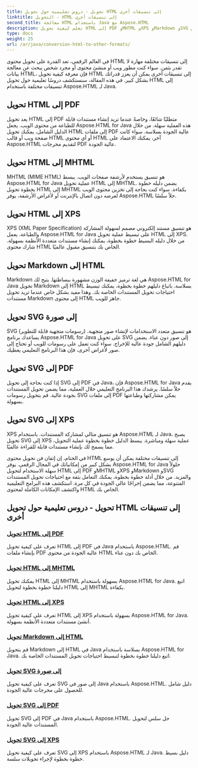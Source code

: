 ```yaml
---
title: تحويل - دروس تعليمية حول تحويل HTML إلى تنسيقات أخرى
linktitle: التحويل - HTML إلى تنسيقات أخرى
second_title: معالجة HTML باستخدام Java مع Aspose.HTML
description: تعلم كيفية تحويل HTML إلى PDF وMHTML وXPS وMarkdown وSVG والمزيد في Java باستخدام Aspose.HTML. تحويلات مستندات عالية الجودة أصبحت سهلة.
type: docs
weight: 25
url: /ar/java/conversion-html-to-other-formats/
---
```


في العالم الرقمي، تعد القدرة على تحويل محتوى HTML إلى تنسيقات مختلفة مهارة لا تقدر بثمن. سواء كنت مطور ويب أو منشئ محتوى أو مجرد شخص يبحث عن معالجة بيانات HTML، فإن معرفة كيفية تحويل HTML إلى تنسيقات أخرى يمكن أن يعزز قدراتك بشكل كبير. في هذه المقالة، سنستكشف دروسًا تعليمية حول تحويل HTML إلى تنسيقات مختلفة باستخدام Aspose.HTML لـ Java.

## تحويل HTML إلى PDF

يعد تحويل HTML إلى PDF متطلبًا شائعًا، وخاصةً عندما تريد إنشاء مستندات قابلة للطباعة من محتوى الويب. يجعل Aspose.HTML for Java هذه العملية سهلة. من خلال الدليل الشامل، يمكنك تحويل HTML إلى ملفات PDF عالية الجودة بسلاسة. سواء كانت صفحة ويب أو قالب HTML أو أي محتوى HTML آخر، يمكنك الاعتماد على Aspose.HTML لتقديم مخرجات PDF عالية الجودة.

## تحويل HTML إلى MHTML

MHTML (MIME HTML) هو تنسيق يستخدم لأرشفة صفحات الويب. يبسط Aspose.HTML for Java عملية تحويل HTML إلى MHTML. يضمن دليله خطوة بخطوة تحويل HTML إلى MHTML بكفاءة. سواء كنت بحاجة إلى تخزين محتوى الويب لعرضه دون اتصال بالإنترنت أو لأغراض الأرشفة، يوفر Aspose.HTML حلاً سلسًا.

## تحويل HTML إلى XPS

XPS (XML Paper Specification) هو تنسيق مستند إلكتروني مصمم لسهولة المشاركة والطباعة. يعمل Aspose.HTML for Java على تبسيط عملية تحويل HTML إلى XPS. من خلال دليله البسيط خطوة بخطوة، يمكنك إنشاء مستندات متعددة الأنظمة بسهولة. شارك محتوى HTML الخاص بك بتنسيق مقبول عالميًا.

## تحويل Markdown إلى HTML

Markdown هي لغة ترميز خفيفة الوزن مشهورة ببساطتها. يتيح لك Aspose.HTML for Java تحويل Markdown إلى HTML بسلاسة. باتباع دليلهم خطوة بخطوة، يمكنك تبسيط احتياجات تحويل المستندات الخاصة بك. وهذا مفيد بشكل خاص عندما تريد تحويل مستندات Markdown إلى محتوى HTML جاهز للويب.

## تحويل SVG إلى صورة

SVG (رسومات متجهية قابلة للتطوير) هو تنسيق متعدد الاستخدامات لإنشاء صور متجهية. يساعدك برنامج Aspose.HTML for Java على تحويل SVG إلى صور دون عناء. يضمن دليلهم الشامل جودة عالية للإخراج. سواء كنت تعمل على رسومات للويب أو تحتاج إلى صور لأغراض أخرى، فإن هذا البرنامج التعليمي يغطيك.

## تحويل SVG إلى PDF

إذا كنت بحاجة إلى تحويل SVG إلى PDF في Java، فإن Aspose.HTML for Java يقدم حلاً سلسًا. يرشدك هذا البرنامج التعليمي خلال العملية، مما يضمن تحويل المستندات بجودة عالية. قم بتحويل رسومات SVG إلى ملفات PDF يمكن مشاركتها وطباعتها بسهولة.

## تحويل SVG إلى XPS

XPS هو تنسيق مثالي لمشاركة المستندات. باستخدام Aspose.HTML لـ Java، يصبح تحويل SVG إلى XPS عملية سهلة ومباشرة. يبسط الدليل خطوة بخطوة عملية التحويل، مما يسمح لك بإنشاء مستندات قابلة للقراءة عالميًا.

في الختام، إن إتقان فن تحويل محتوى HTML إلى تنسيقات مختلفة يمكن أن يوسع بشكل كبير من إمكانياتك في المجال الرقمي. يوفر Aspose.HTML for Java حلولاً سهلة الاستخدام لتحويل HTML إلى PDF وMHTML وXPS وMarkdown وSVG والمزيد. من خلال أدلة خطوة بخطوة، يمكنك التعامل بثقة مع احتياجات تحويل المستندات المتنوعة، مما يضمن إخراجًا عالي الجودة في كل مرة. استكشف هذه البرامج التعليمية واكتشف الإمكانات الكاملة لمحتوى HTML الخاص بك.

## تحويل - دروس تعليمية حول تحويل HTML إلى تنسيقات أخرى
### [تحويل HTML إلى PDF](./convert-html-to-pdf/)
تعرف على كيفية تحويل HTML إلى PDF في Java باستخدام Aspose.HTML. قم بإنشاء ملفات PDF عالية الجودة من محتوى HTML الخاص بك دون عناء.
### [تحويل HTML إلى MHTML](./convert-html-to-mhtml/)
يمكنك تحويل HTML إلى MHTML بسهولة باستخدام Aspose.HTML for Java. اتبع دليلنا خطوة بخطوة لتحويل HTML إلى MHTML بكفاءة.
### [تحويل HTML إلى XPS](./convert-html-to-xps/)
تعرف على كيفية تحويل HTML إلى XPS بسهولة باستخدام Aspose.HTML for Java. أنشئ مستندات متعددة الأنظمة بسهولة.
### [تحويل Markdown إلى HTML](./convert-markdown-to-html/)
قم بتحويل Markdown إلى HTML في Java بسلاسة باستخدام Aspose.HTML for Java. اتبع دليلنا خطوة بخطوة لتبسيط احتياجات تحويل المستندات الخاصة بك.
### [تحويل SVG إلى صورة](./convert-svg-to-image/)
تعرف على كيفية تحويل SVG إلى صور في Java باستخدام Aspose.HTML. دليل شامل للحصول على مخرجات عالية الجودة.
### [تحويل SVG إلى PDF](./convert-svg-to-pdf/)
تحويل SVG إلى PDF في Java باستخدام Aspose.HTML. حل سلس لتحويل المستندات عالية الجودة.
### [تحويل SVG إلى XPS](./convert-svg-to-xps/)
تعرف على كيفية تحويل SVG إلى XPS باستخدام Aspose.HTML لـ Java. دليل بسيط خطوة بخطوة لإجراء تحويلات سلسة.